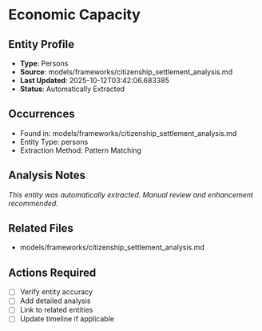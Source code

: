 # Economic Capacity

## Entity Profile
- **Type**: Persons
- **Source**: models/frameworks/citizenship_settlement_analysis.md
- **Last Updated**: 2025-10-12T03:42:06.683385
- **Status**: Automatically Extracted

## Occurrences
- Found in: models/frameworks/citizenship_settlement_analysis.md
- Entity Type: persons
- Extraction Method: Pattern Matching

## Analysis Notes
*This entity was automatically extracted. Manual review and enhancement recommended.*

## Related Files
- models/frameworks/citizenship_settlement_analysis.md

## Actions Required
- [ ] Verify entity accuracy
- [ ] Add detailed analysis
- [ ] Link to related entities
- [ ] Update timeline if applicable
